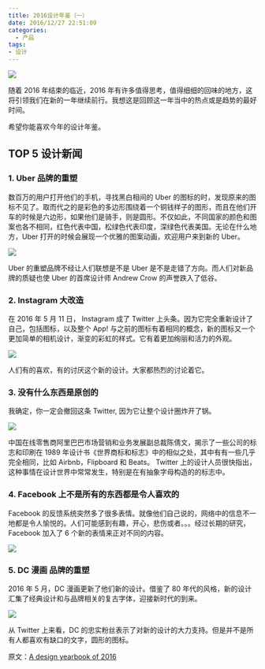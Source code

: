 ```yaml
---
title: 2016设计年鉴（一）
date: 2016/12/27 22:51:09
categories:
  - 产品
tags:
- 设计
---
```


![](http://pics.naaln.com/blog/2019-01-14-032221.jpg-basicBlog)

随着 2016 年结束的临近，2016 年有许多值得思考，值得细细的回味的地方，这将引领我们在新的一年继续前行。我想这是回顾这一年当中的热点或是趋势的最好时间。

希望你能喜欢今年的设计年鉴。

## TOP 5 设计新闻

### 1. Uber 品牌的重塑

数百万的用户打开他们的手机，寻找黑白相间的 Uber 的图标的时，发现原来的图标不见了。取而代之的是彩色的多边形围绕着一个铜钱样子的图形，而且在他们开车的时候是六边形，如果他们是骑手，则是圆形。不仅如此，不同国家的颜色和图案也各不相同，红色代表中国，松绿色代表印度，深绿色代表美国。无论在什么地方，Uber 打开的时候会展现一个优雅的图案动画，欢迎用户来到新的 Uber。

![](http://pics.naaln.com/blog/2019-01-14-32222.jpg-basicBlog)

Uber 的重塑品牌不经让人们联想是不是 Uber 是不是走错了方向。而人们对新品牌的质疑也使 Uber 的首席设计师 Andrew Crow 的声誉跌入了低谷。

### 2. Instagram 大改造

在 2016 年 5 月 11 日， Instagram 成了 Twitter 上头条。因为它完全重新设计了自己，包括图标，以及整个 App! 与之前的图标有着相同的概念，新的图标又一个更加简单的相机设计，渐变的彩虹的样式。它有着更加绚丽和活力的外观。

![](http://pics.naaln.com/blog/2019-01-14-032222.jpg-basicBlog)

人们有的喜欢，有的讨厌这个新的设计。大家都热烈的讨论着它。

### 3. 没有什么东西是原创的

我确定，你一定会撤回这条 Twitter, 因为它让整个设计圈炸开了锅。

![](http://pics.naaln.com/blog/2019-01-14-032224.jpg-basicBlog)

中国在线零售商阿里巴巴市场营销和业务发展副总裁陈倩文，揭示了一些公司的标志和印刷在 1989 年设计书《世界商标和标志》中的相似之处，其中有有一些几乎完全相同，比如 Airbnb，Flipboard 和 Beats。
Twitter 上的设计人员很快指出，这种事情在设计世界中常常发生，特别是在有抽象字母构造的的标志中。

### 4. Facebook 上不是所有的东西都是令人喜欢的

Facebook 的反馈系统突然多了很多表情。就像他们自己说的，网络中的信息不一地都是令人愉悦的。人们可能感到有趣，开心，悲伤或者。。。经过长期的研究，Facebook 加入了 6 个新的表情来正对不同的内容。

![](http://pics.naaln.com/blog/2019-01-14-032225.jpg-basicBlog)

### 5. DC 漫画 品牌的重塑

2016 年 5 月，DC 漫画更新了他们新的设计。借鉴了 80 年代的风格，新的设计汇集了经典设计和与品牌相关的复古字体，迎接新时代的到来。

![](http://pics.naaln.com/blog/2019-01-14-32226.jpg-basicBlog)

从 Twitter 上来看，DC 的忠实粉丝表示了对新的设计的大力支持。但是并不是所有人都喜欢有缺口的文字，圆形的图标。

原文：[A design yearbook of 2016](https://uxplanet.org/a-design-yearbook-of-2016-22ff9c81bd8#.avxmvxojr)
